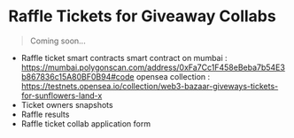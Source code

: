 # Raffle Tickets for Giveaway Collabs 
> Coming soon...
- Raffle ticket smart contracts
  smart contract on mumbai : https://mumbai.polygonscan.com/address/0xFa7Cc1F458eBeba7b54E3b867836c15A80BF0B94#code
  opensea collection : https://testnets.opensea.io/collection/web3-bazaar-giveways-tickets-for-sunflowers-land-x
- Ticket owners snapshots
- Raffle results
- Raffle ticket collab application form
